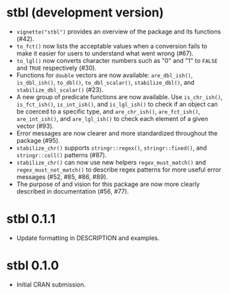 # stbl (development version)

* `vignette("stbl")` provides an overview of the package and its functions (#42).
* `to_fct()` now lists the acceptable values when a conversion fails to make it easier for users to understand what went wrong (#67).
* `to_lgl()` now converts character numbers such as "0" and "1" to `FALSE` and `TRUE` respectively (#30).
* Functions for `double` vectors are now available: `are_dbl_ish()`, `is_dbl_ish()`, `to_dbl()`,  `to_dbl_scalar()`,  `stabilize_dbl()`, and `stabilize_dbl_scalar()` (#23).
* A new group of predicate functions are now available. Use `is_chr_ish()`, `is_fct_ish()`, `is_int_ish()`, and `is_lgl_ish()` to check if an object can be coerced to a specific type, and `are_chr_ish()`, `are_fct_ish()`, `are_int_ish()`, and `are_lgl_ish()` to check each element of a given vector (#93).
* Error messages are now clearer and more standardized throughout the package (#95).
* `stabilize_chr()` supports `stringr::regex()`, `stringr::fixed()`, and `stringr::coll()` patterns (#87).
* `stabilize_chr()` can now use new helpers `regex_must_match()` and `regex_must_not_match()` to describe regex patterns for more useful error messages (#52, #85, #86, #89).
* The purpose of and vision for this package are now more clearly described in documentation (#56, #77).

# stbl 0.1.1

* Update formatting in DESCRIPTION and examples.

# stbl 0.1.0

* Initial CRAN submission.
